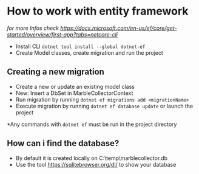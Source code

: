 # How to work with entity framework

_for more Infos check https://docs.microsoft.com/en-us/ef/core/get-started/overview/first-app?tabs=netcore-cli_

- Install CLI `dotnet tool install --global dotnet-ef`
- Create Model classes, create migration and run the project

## Creating a new migration

- Create a new or update an existing model class
- New: Insert a DbSet in MarbleCollectorContext
- Run migration by running `dotnet ef migrations add <migrationName>`
- Execute migration by running `dotnet ef database update` or launch the project

*Any commands with `dotnet ef` must be run in the project directory

## How can i find the database?

- By default it is created locally on C:\temp\marblecollector.db
- Use the tool https://sqlitebrowser.org/dl/ to show your database
